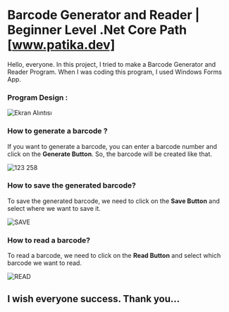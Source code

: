# Barcode Generator and Reader | Beginner Level .Net Core Path [www.patika.dev]

Hello, everyone. In this project, I tried to make a Barcode Generator and Reader Program. 
When I was coding this program, I used Windows Forms App. 

### Program Design :

![Ekran Alıntısı](https://github.com/ytcaglar/BarcodeApplication/assets/93604446/dde55d2d-7d22-49c4-af02-dd844c29bf38)

### How to generate a barcode ?

If you want to generate a barcode, you can enter a barcode number and click on the **Generate Button**. So, the barcode will be created like that.

![123 258](https://github.com/ytcaglar/BarcodeApplication/assets/93604446/703db40d-75e0-42b8-b58f-d58ef87016c1)

### How to save the generated barcode?

To save the generated barcode, we need to click on the **Save Button** and select where we want to save it.

![SAVE](https://github.com/ytcaglar/BarcodeApplication/assets/93604446/d1c1a346-ad81-4ea5-b308-e7d236e75a8e)

### How to read a barcode?

To read a barcode, we need to click on the **Read Button** and select which barcode we want to read.

![READ](https://github.com/ytcaglar/BarcodeApplication/assets/93604446/f61bf9a3-9756-4822-a1ba-79da2a85d4fe)

## I wish everyone success. Thank you...

